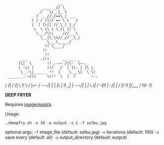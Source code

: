                             __
                     ___  _// \
                   _/   \/__|_ \
                  /  __//_/==\_| ___
                / | / /|// == \ \   /
                |  | |\|| //_\ | |_/
                 \  \ \\ / \_/| || \
                  \___/\\| _  ///___\
                    \__|\_\=//_// _\_|
                       \___\_____/
                      !! \____/
                     !!
                      !!
           ___      -(!!      __ ___ _
          |\|  \       !!_.-~~ /|\-  \~-._
          | -\| |      !!/   /  | |\- | |\ \
           \__-\|______ !!  |    \___\|  \_\|
     _____ _.-~/|\     \\!!  \  |  /       ~-.
   /     /|  / /|  \    \!!    \ /          |\~-
 /  ---/| | |   |\  |     !!                 \__|
| ---/| | |  \ /|  /    -(!!
| -/| |  /     \|/        !!
|/____ /                  !!)-
                          !!

**DEEP FRYER**

Requires [imagemagick](https://imagemagick.org/script/download.php).

Usage:

    ./deepfry.sh -n 10 -o output -s 1 -f selbu.jpg

optional args:
`-f` image_file (default: selbu.jpg)
`-n` iterations (default: 100)
`-s` save every (default: all)
`-o` output_directory (default: output)
